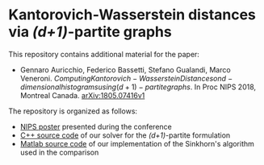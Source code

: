 # Kantorovich-Wasserstein distances via *(d+1)*-partite graphs

This repository contains additional material for the paper:

* Gennaro Auricchio, Federico Bassetti, Stefano Gualandi, Marco Veneroni. 
$Computing Kantorovich-Wasserstein Distances on d-dimensional histograms using (d+1)-partite graphs$. 
In Proc NIPS 2018, Montreal Canada. [arXiv:1805.07416v1](https://arxiv.org/abs/1805.07416v1)

The repository is organized as follows:

* [NIPS poster](https://github.com/stegua/dpartion-nips2018/blob/master/Nips_poster_ABGV2018.pdf) presented during the conference
* [C++ source code]() of our solver for the *(d+1)*-partite formulation
* [Matlab source code]() of our implementation of the Sinkhorn's algorithm used in the comparison 

